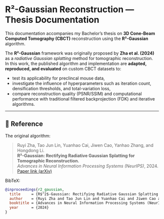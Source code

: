 # R²-Gaussian Reconstruction — Thesis Documentation

This documentation accompanies my Bachelor’s thesis on **3D Cone-Beam Computed Tomography (CBCT)** reconstruction using the **R²-Gaussian** algorithm.

The **R²-Gaussian** framework was originally proposed by **Zha et al. (2024)** as a *radiative Gaussian splatting* method for tomographic reconstruction.  
In this work, the published algorithm and implementation are **adapted, reproduced, and evaluated** on custom CBCT datasets to:

- test its applicability for preclincal mouse data,
- investigate the influence of hyperparameters such as iteration count, densification thresholds, and total-variation loss,
- compare reconstruction quality (PSNR/SSIM) and computational performance with traditional filtered backprojection (FDK) and iterative algorithms.

---

## 📘 Reference

The original algorithm:

> Ruyi Zha, Tao Jun Lin, Yuanhao Cai, Jiwen Cao, Yanhao Zhang, and Hongdong Li.  
> **R²-Gaussian: Rectifying Radiative Gaussian Splatting for Tomographic Reconstruction.**  
> *Advances in Neural Information Processing Systems (NeurIPS)*, 2024.  
> [Paper link (arXiv)](https://arxiv.org/abs/2405.20693)

BibTeX:
```bibtex
@inproceedings{r2_gaussian,
  title     = {R$^2$-Gaussian: Rectifying Radiative Gaussian Splatting for Tomographic Reconstruction},
  author    = {Ruyi Zha and Tao Jun Lin and Yuanhao Cai and Jiwen Cao and Yanhao Zhang and Hongdong Li},
  booktitle = {Advances in Neural Information Processing Systems (NeurIPS)},
  year      = {2024}
}
```